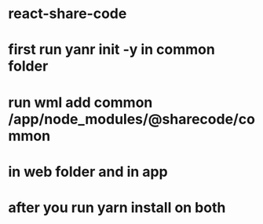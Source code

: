 # react-share-code
# first run yanr init -y in common folder
# run  wml add common /app/node_modules/@sharecode/common 
# in web folder and in app
# after you run yarn install on both 
